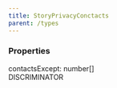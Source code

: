 ```yaml
---
title: StoryPrivacyConctacts
parent: /types
---
```


### Properties

<div class="flex flex-col gap-3"><div><div class="flex gap-2"><div class="font-mono p" id="p_contactsExcept" data-anchor><span class="font-bold">contactsExcept</span><span class="opacity-50">:</span> <span>number</span><span class="opacity-50">[]</span></div><div class="flex items-center"><div class="bg-dbt px-1.5 rounded-md select-none text-fgt text-[10px]">DISCRIMINATOR</div></div></div></div></div>

